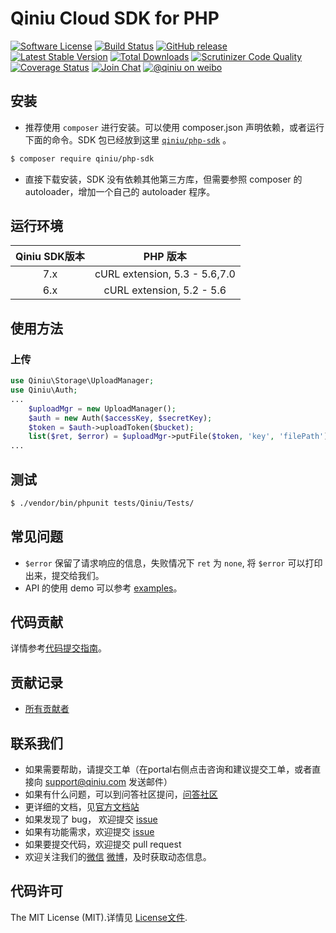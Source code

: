 # Qiniu Cloud SDK for PHP
[![Software License](https://img.shields.io/badge/license-MIT-brightgreen.svg)](LICENSE)
[![Build Status](https://travis-ci.org/timhbw/qiniu-php-sdk.svg)](https://travis-ci.org/timhbw/qiniu-php-sdk.svg)
[![GitHub release](https://img.shields.io/github/v/tag/timhbw/qiniu-php-sdk.svg?label=release)](https://github.com/timhbw/qiniu-php-sdk/releases)
[![Latest Stable Version](https://img.shields.io/packagist/v/timhbw/qiniu-php-sdk.svg)](https://packagist.org/packages/timhbw/qiniu-php-sdk)
[![Total Downloads](https://img.shields.io/packagist/dt/timhbw/qiniu-php-sdk.svg)](https://packagist.org/packages/timhbw/qiniu-php-sdk)
[![Scrutinizer Code Quality](https://scrutinizer-ci.com/g/timhbw/qiniu-php-sdk/badges/quality-score.png?b=master)](https://scrutinizer-ci.com/g/timhbw/qiniu-php-sdk/?branch=master)
[![Coverage Status](https://codecov.io/gh/timhbw/qiniu-php-sdk/branch/master/graph/badge.svg)](https://codecov.io/gh/timhbw/qiniu-php-sdk)
[![Join Chat](https://badges.gitter.im/Join%20Chat.svg)](https://gitter.im/timhbw/qiniu-php-sdk?utm_source=badge&utm_medium=badge&utm_campaign=pr-badge&utm_content=badge)
[![@qiniu on weibo](http://img.shields.io/badge/weibo-%40qiniutek-blue.svg)](http://weibo.com/qiniutek)


## 安装

* 推荐使用 `composer` 进行安装。可以使用 composer.json 声明依赖，或者运行下面的命令。SDK 包已经放到这里 [`qiniu/php-sdk`][install-packagist] 。
```bash
$ composer require qiniu/php-sdk
```
* 直接下载安装，SDK 没有依赖其他第三方库，但需要参照 composer 的 autoloader，增加一个自己的 autoloader 程序。

## 运行环境

| Qiniu SDK版本 | PHP 版本 |
|:--------------------:|:---------------------------:|
|          7.x         |  cURL extension,   5.3 - 5.6,7.0 |
|          6.x         |  cURL extension,   5.2 - 5.6 |

## 使用方法

### 上传
```php
use Qiniu\Storage\UploadManager;
use Qiniu\Auth;
...
    $uploadMgr = new UploadManager();
    $auth = new Auth($accessKey, $secretKey);
    $token = $auth->uploadToken($bucket);
    list($ret, $error) = $uploadMgr->putFile($token, 'key', 'filePath');
...
```

## 测试

``` bash
$ ./vendor/bin/phpunit tests/Qiniu/Tests/
```

## 常见问题

- `$error` 保留了请求响应的信息，失败情况下 `ret` 为 `none`, 将 `$error` 可以打印出来，提交给我们。
- API 的使用 demo 可以参考 [examples](https://github.com/qiniu/php-sdk/tree/master/examples)。

## 代码贡献

详情参考[代码提交指南](https://github.com/qiniu/php-sdk/blob/master/CONTRIBUTING.md)。

## 贡献记录

- [所有贡献者](https://github.com/qiniu/php-sdk/contributors)

## 联系我们

- 如果需要帮助，请提交工单（在portal右侧点击咨询和建议提交工单，或者直接向 support@qiniu.com 发送邮件）
- 如果有什么问题，可以到问答社区提问，[问答社区](https://qiniu.segmentfault.com/)
- 更详细的文档，见[官方文档站](https://developer.qiniu.com/)
- 如果发现了 bug， 欢迎提交 [issue](https://github.com/qiniu/php-sdk/issues)
- 如果有功能需求，欢迎提交 [issue](https://github.com/qiniu/php-sdk/issues)
- 如果要提交代码，欢迎提交 pull request
- 欢迎关注我们的[微信](https://www.qiniu.com/#weixin) [微博](https://weibo.com/qiniutek)，及时获取动态信息。

## 代码许可

The MIT License (MIT).详情见 [License文件](https://github.com/qiniu/php-sdk/blob/master/LICENSE).

[packagist]: http://packagist.org
[install-packagist]: https://packagist.org/packages/qiniu/php-sdk
